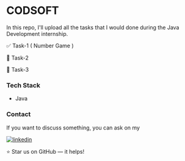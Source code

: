 # CODSOFT

In this repo, I'll upload all the tasks that I would done during the Java Development internship. 

✅ Task-1 ( Number Game )


🔲 Task-2


🔲 Task-3 

### Tech Stack
- Java


### Contact

If you want to discuss something, you can ask on my

[![linkedin](https://img.shields.io/badge/linkedin-0A66C2?style=for-the-badge&logo=linkedin&logoColor=white)](https://www.linkedin.com/in/sriramprasath-p-78bb8a243)


⭐ Star us on GitHub — it helps!

